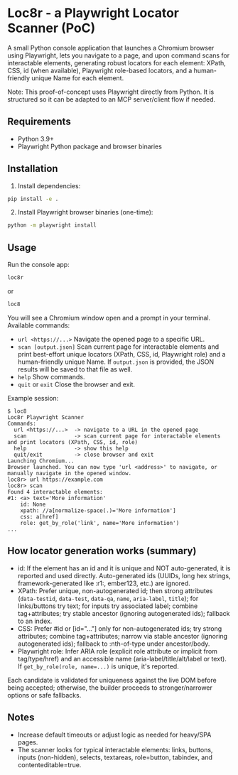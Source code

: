 # Loc8r - a Playwright Locator Scanner (PoC)

A small Python console application that launches a Chromium browser using Playwright, lets you navigate to a page, and upon command scans for interactable elements, generating robust locators for each element: XPath, CSS, id (when available), Playwright role-based locators, and a human-friendly unique Name for each element.

Note: This proof-of-concept uses Playwright directly from Python. It is structured so it can be adapted to an MCP server/client flow if needed.

## Requirements
- Python 3.9+
- Playwright Python package and browser binaries

## Installation

1. Install dependencies:

```bash
pip install -e .
```

2. Install Playwright browser binaries (one-time):

```bash
python -m playwright install
```

## Usage

Run the console app:

```bash
loc8r
``` 
or
```bash
loc8
```

You will see a Chromium window open and a prompt in your terminal. Available commands:

- `url <https://...>` Navigate the opened page to a specific URL.
- `scan [output.json]` Scan current page for interactable elements and print best-effort unique locators (XPath, CSS, id, Playwright role) and a human-friendly unique Name. If `output.json` is provided, the JSON results will be saved to that file as well.
- `help` Show commands.
- `quit` or `exit` Close the browser and exit.

Example session:

```
$ loc8
Loc8r Playwright Scanner
Commands:
  url <https://...>  -> navigate to a URL in the opened page
  scan               -> scan current page for interactable elements and print locators (XPath, CSS, id, role)
  help               -> show this help
  quit/exit          -> close browser and exit
Launching Chromium...
Browser launched. You can now type 'url <address>' to navigate, or manually navigate in the opened window.
loc8r> url https://example.com
loc8r> scan
Found 4 interactable elements:
#1: <a> text='More information'
    id: None
    xpath: //a[normalize-space(.)='More information']
    css: a[href]
    role: get_by_role('link', name='More information')
...
```

## How locator generation works (summary)

- id: If the element has an id and it is unique and NOT auto-generated, it is reported and used directly. Auto-generated ids (UUIDs, long hex strings, framework-generated like :r1:, ember123, etc.) are ignored.
- XPath: Prefer unique, non-autogenerated id; then strong attributes (`data-testid`, `data-test`, `data-qa`, `name`, `aria-label`, `title`); for links/buttons try text; for inputs try associated label; combine tag+attributes; try stable ancestor (ignoring autogenerated ids); fallback to an index.
- CSS: Prefer #id or [id="..."] only for non-autogenerated ids; try strong attributes; combine tag+attributes; narrow via stable ancestor (ignoring autogenerated ids); fallback to :nth-of-type under ancestor/body.
- Playwright role: Infer ARIA role (explicit role attribute or implicit from tag/type/href) and an accessible name (aria-label/title/alt/label or text). If `get_by_role(role, name=...)` is unique, it's reported.

Each candidate is validated for uniqueness against the live DOM before being accepted; otherwise, the builder proceeds to stronger/narrower options or safe fallbacks.

## Notes
- Increase default timeouts or adjust logic as needed for heavy/SPA pages.
- The scanner looks for typical interactable elements: links, buttons, inputs (non-hidden), selects, textareas, role=button, tabindex, and contenteditable=true.
